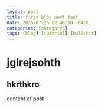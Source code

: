 ```yaml
---
layout: post
title: first blog post test
date: 2025-07-26 12:48:30 -0400
categories: [category1]
tags: [blog] [tutorial] [bullshit]
---
```


# jgirejsohth
## hkrthkro 
content of post
